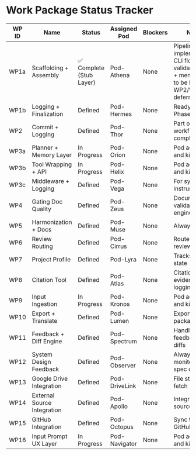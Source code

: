 # Work Package Status Tracker

| WP ID | Name | Status | Assigned Pod | Blockers | Notes | Phase |
|-------|------|--------|--------------|----------|-------|--------|
| WP1a | Scaffolding + Assembly | ✅ Complete (Stub Layer) | Pod-Athena | None | Pipeline implemented. CLI flow validated. GPT + memory logic to be built in WP2/WP3. T7 deferred. | Phase 1 |
| WP1b | Logging + Finalization | Defined | Pod-Hermes | None | Ready for Phase 2 | Phase 2 |
| WP2 | Commit + Logging | Defined | Pod-Thor | None | Part of workflow completion | Phase 3 |
| WP3a | Planner + Memory Layer | In Progress | Pod-Orion | None | Pod activated and kicking off | Phase 1 |
| WP3b | Tool Wrapping + API | In Progress | Pod-Helix | None | Pod activated and kicking off | Phase 1 |
| WP3c | Middleware + Logging | Defined | Pod-Vega | None | For system instrumentation | Phase 2 |
| WP4 | Gating Doc Quality | Defined | Pod-Zeus | None | Document validation engine | Phase 2 |
| WP5 | Harmonization + Docs | Defined | Pod-Muse | None | Always Active | Always Active |
| WP6 | Review Routing | Defined | Pod-Cirrus | None | Route docs to reviewers | Phase 3 |
| WP7 | Project Profile | Defined | Pod-Lyra | None | Tracks project state | Phase 3 |
| WP8 | Citation Tool | Defined | Pod-Atlas | None | Citation and evidence logging | Phase 2 |
| WP9 | Input Ingestion | In Progress | Pod-Kronos | None | Pod activated and kicking off | Phase 1 |
| WP10 | Export + Translate | Defined | Pod-Lumen | None | Export gate packages | Phase 3 |
| WP11 | Feedback + Diff Engine | Defined | Pod-Spectrum | None | Handle feedback and diffs | Phase 2 |
| WP12 | System Design Feedback | Defined | Pod-Observer | None | Always monitors for spec drift | Always Active |
| WP13 | Google Drive Integration | Defined | Pod-DriveLink | None | File storage + fetch | Phase 2 |
| WP14 | External Source Integration | Defined | Pod-Apollo | None | Integrate web sources | Phase 3 |
| WP15 | GitHub Integration | Defined | Pod-Octopus | None | Sync to/from GitHub | Phase 3 |
| WP16 | Input Prompt UX Layer | In Progress | Pod-Navigator | None | Pod activated and kicking off | Phase 1 |